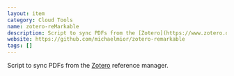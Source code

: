 ```yaml
---
layout: item
category: Cloud Tools
name: zotero-reMarkable
description: Script to sync PDFs from the [Zotero](https://www.zotero.org/) reference manager.
website: https://github.com/michaelmior/zotero-remarkable
tags: []
---
```


Script to sync PDFs from the [Zotero](https://www.zotero.org/) reference manager.
